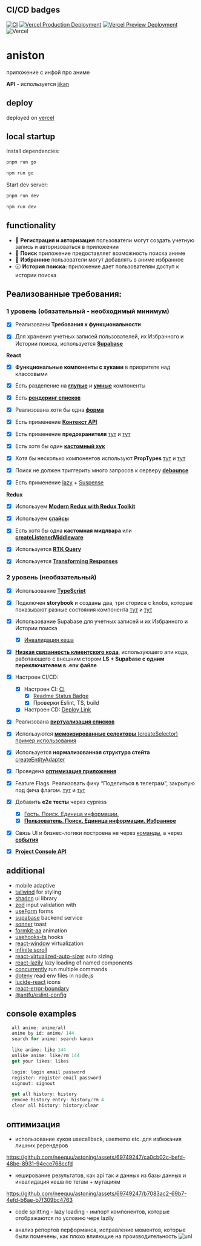 ## <a id="ci-cd-badges"></a> CI/CD badges
[![CI](https://github.com/neequu/astoning/actions/workflows/ci.yml/badge.svg)](https://github.com/neequu/astoning/actions/workflows/ci.yml)
[![Vercel Production Deployment](https://github.com/neequu/astoning/actions/workflows/deploy.yml/badge.svg)](https://github.com/neequu/astoning/actions/workflows/deploy.yml)
[![Vercel Preview Deployment](https://github.com/neequu/astoning/actions/workflows/preview.yml/badge.svg)](https://github.com/neequu/astoning/actions/workflows/preview.yml)
![Vercel](https://vercelbadge.vercel.app/api/neequu/astoning)
# aniston

приложение с инфой про аниме

**API** - используется [jikan](https://docs.api.jikan.moe)

## deploy

deployed on [vercel](https://astoning-neequus-projects.vercel.app)

## local startup

Install dependencies:
```javascript
pnpm run go
```
```javascript
npm run go
```
Start dev server:
```javascript
pnpm run dev
```
```javascript
npm run dev
```

## **functionality**

- 🔐 **Регистрация и авторизация** пользователи могут создать учетную запись и авторизоваться в приложении
- 🔎 **Поиск** приложение предоставляет возможность поиска аниме
- 🖤 **Избранное** пользователи могут добавлять в аниме избранное
- 🕣 **История поиска:** приложение дает пользователям доступ к истории поиска

## Реализованные требования:

### **1 уровень (обязательный - необходимый минимум)**

- [x] Реализованы **Требования к функциональности**

- [x] Для хранения учетных записей пользователей, их Избранного и Истории поиска, используется [**Supabase**](https://github.com/neequu/astoning/blob/main/src/services/supabase.ts)

**React**

- [x] **Функциональные компоненты c хуками** в приоритете над классовыми
- [x] Есть разделение на **[глупые](https://github.com/neequu/astoning/blob/main/src/components/wrappers/PageWrapper.tsx)** и **[умные](https://github.com/neequu/astoning/blob/main/src/pages/home.tsx)** компоненты

- [x] Есть [**рендеринг списков**](https://github.com/neequu/astoning/blob/main/src/pages/search.tsx)

- [x] Реализована хотя бы одна [**форма**](https://github.com/neequu/astoning/blob/main/src/components/auth/AuthForm.tsx)

- [x] Есть применение [**Контекст API**](https://github.com/neequu/astoning/blob/main/src/providers/theme-provider.tsx)

- [x] Есть применение **предохранителя** [тут](https://github.com/neequu/astoning/blob/main/src/App.tsx) и [тут](https://github.com/neequu/astoning/blob/main/src/components/misc/ErrorLayout.tsx)

- [x] Есть хотя бы один [**кастомный хук**](https://github.com/neequu/astoning/blob/main/src/hooks)

- [x] Хотя бы несколько компонентов используют **PropTypes** [тут](https://github.com/neequu/astoning/blob/main/src/components/ui/spinner.tsx) и [тут](https://github.com/neequu/astoning/blob/main/src/components/misc/HiddenTextBlock.tsx)

- [x] Поиск не должен триггерить много запросов к серверу [**debounce**](https://github.com/neequu/astoning/blob/main/src/hooks/use-debounce.ts)

- [x] Есть применение [lazy](https://github.com/neequu/astoning/blob/main/src/router/router-config.ts) + [Suspense](https://github.com/neequu/astoning/blob/main/src/router/index.tsx)

**Redux**

- [x] Используем [**Modern Redux with Redux Toolkit**](https://github.com/neequu/astoning/blob/main/src/store/index.ts)
- [x] Используем [**слайсы**](https://github.com/neequu/astoning/blob/main/src/store/slices)

- [x] Есть хотя бы одна **кастомная мидлвара** или [**createListenerMiddleware**](https://github.com/neequu/astoning/blob/main/src/store/utils/middleware/console.ts)

- [x] Используется [**RTK Query**](https://github.com/neequu/astoning/tree/main/src/store/api)

- [x] Используется [**Transforming Responses**](https://github.com/neequu/astoning/blob/main/src/store/utils/transforms)

### **2 уровень (необязательный)**

- [x] Использование [**TypeScript**](https://github.com/neequu/astoning/blob/main/tsconfig.json)
- [x] Подключен **storybook** и созданы два, три сториса с knobs, которые показывают разные состояния компонента [тут](https://github.com/neequu/astoning/blob/main/src/stories/Button.stories.tsx) и [тут](https://github.com/neequu/astoning/blob/main/src/stories/Spinner.stories.tsx)
- [x] Использование Supabase для учетных записей и их Избранного и Истории поиска
    - [x] [Инвалидация кеша](https://github.com/neequu/astoning/blob/main/src/store/api/db-api.ts)

- [x] [**Низкая связанность клиентского кода**](https://github.com/neequu/astoning/blob/main/src/services/db/db-methods-switch.ts), использующего апи кода, работающего с внешним стором **LS + Supabase с одним переключателем в .env файле**
- [x] Настроен CI/CD:
    - [x] Настроен CI: [CI](https://github.com/neequu/astoning/blob/main/.github/workflows/ci.yml)
        - [x] [Readme Status Badge](#ci-cd-badges)
        - [x] Проверки Eslint, TS, build

    - [x] Настроен CD: [Deploy Link](#deploy)
- [x] Реализована [**виртуализация списков**](https://github.com/neequu/astoning/blob/main/src/pages/history.tsx)
- [x] Используются [**мемоизированные селекторы** (createSelector)](https://github.com/neequu/astoning/blob/main/src/store/utils/selectors.ts) [пример использования](https://github.com/neequu/astoning/blob/main/src/components/grind/SelectorGrind.tsx)
- [x] Используется **нормализованная структура стейта** [createEntityAdapter](https://github.com/neequu/astoning/blob/main/src/store/slices/entity-visit-slice.ts)

- [x] Проведена [**оптимизация приложения**](#optimization)

- [x] Feature Flags. Реализовать фичу “Поделиться в телеграм”, закрытую под фича флагом. [тут](https://github.com/neequu/astoning/blob/main/server) и [тут](https://github.com/neequu/astoning/tree/main/src/features)

- [x] Добавить **e2e тесты** через cypress
    - [x] [Гость. Поиск. Единица информации.](https://github.com/neequu/astoning/blob/main/cypress/e2e/search-card-redirect.cy.ts)
    - [x] [**Пользователь. Поиск. Единица информации. Избранное**](https://github.com/neequu/astoning/blob/main/cypress/e2e/favorites.cy.ts)

- [x] Связь UI и бизнес-логики построена не через [команды](https://github.com/neequu/astoning/blob/main/src/components/like/LikeComponent.tsx), а через  [**события**](https://github.com/neequu/astoning/blob/main/src/components/grind/EntityGrind.tsx)
- [x] [**Project Console API**](https://github.com/neequu/astoning/blob/main/src/services/console)

## **additional**

- mobile adaptive
- [tailwind](https://tailwindcss.com) for styling
- [shadcn](https://ui.shadcn.com) ui library
- [zod](https://zod.dev/) input validation with
- [useForm](https://react-hook-form.com/docs/useform) forms
- [supabase](https://supabase.com/) backend service
- [sonner](https://sonner.emilkowal.ski/toast) toast
- [formkit-aa](https://auto-animate.formkit.com) animation
- [usehooks-ts](https://usehooks-ts.com) hooks
- [react-window](https://github.com/bvaughn/react-window) virtualization
- [infinite scroll](https://github.com/neequu/astoning/blob/main/src/pages/home.tsx)
- [react-virtualized-auto-sizer](https://github.com/bvaughn/react-virtualized-auto-sizer) auto sizing
- [react-lazily](https://github.com/JLarky/react-lazily) lazy loading of named components
- [concurrently](https://www.npmjs.com/package/concurrently) run multiple commands
- [dotenv](https://www.npmjs.com/package/dotenv) read env files in node.js
- [lucide-react](https://lucide.dev/) icons
- [react-error-boundary](https://github.com/bvaughn/react-error-boundary)
- [@antfu/eslint-config](https://github.com/antfu/eslint-config)

## console examples
```javascript
  all anime: anime/all
  anime by id: anime/ 144
  search for anime: search kanon

  like anime: like 144
  unlike anime: like/rm 144
  get your likes: likes

  login: login email password
  register: register email password
  signout: signout

  get all history: history
  remove history entry: history/rm 4
  clear all history: history/clear
```
<a id="optimization"></a>

## оптимизация

- использование хуков usecallback, usememo etc. для избежания лишних ререндеров

https://github.com/neequu/astoning/assets/69749247/ca0cb02c-befd-48be-8931-94ece768ccfd

- кеширование результатов, как api так и данных из базы данных и инвалидация кеша по тегам + мутациям

https://github.com/neequu/astoning/assets/69749247/b7083ac2-69b7-4efd-b6ae-b7f309bc4763

- code splitting - lazy loading - импорт компонентов, которые отображаются по условию чере lazily

- анализ репортов перформанса, исправление моментов, которые были помечены, как плохо влияющие на производительность
 ![unl](https://github.com/neequu/astoning/assets/69749247/f9186aff-bf92-4a6e-bca1-8a54eafb8207)

